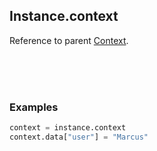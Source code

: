 ## Instance.context

Reference to parent [Context](Context.md).

<br>
<br>
<br>

### Examples

```python
context = instance.context
context.data["user"] = "Marcus"
```